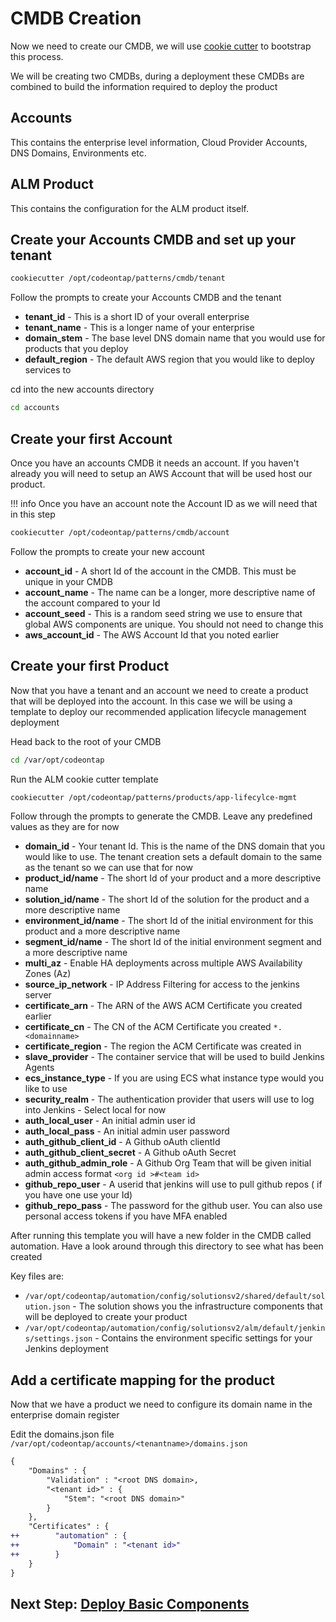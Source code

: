 # CMDB Creation

Now we need to create our CMDB, we will use [cookie cutter](https://github.com/audreyr/cookiecutter) to bootstrap this process.

We will be creating two CMDBs, during a deployment these CMDBs are combined to build the information required to deploy the product

## Accounts

This contains the enterprise level information, Cloud Provider Accounts, DNS Domains, Environments etc.

## ALM Product

This contains the configuration for the ALM product itself.

## Create your Accounts CMDB and set up your tenant

```bash
cookiecutter /opt/codeontap/patterns/cmdb/tenant
```

Follow the prompts to create your Accounts CMDB and the tenant

- **tenant_id** - This is a short ID of your overall enterprise
- **tenant_name** - This is a longer name of your enterprise
- **domain_stem** - The base level DNS domain name that you would use for products that you deploy
- **default_region** - The default AWS region that you would like to deploy services to

cd into the new accounts directory

```bash
cd accounts
```

## Create your first Account

Once you have an accounts CMDB it needs an account. If you haven't already you will need to setup an AWS Account that will be used host our product.

!!! info
  Once you have an account note the Account ID as we will need that in this step

```bash
cookiecutter /opt/codeontap/patterns/cmdb/account
```

Follow the prompts to create your new account

- **account_id** - A short Id of the account in the CMDB. This must be unique in your CMDB
- **account_name** - The name can be a longer, more descriptive name of the account compared to your Id
- **account_seed** - This is a random seed string we use to ensure that global AWS components are unique. You should not need to change this
- **aws_account_id** - The AWS Account Id that you noted earlier

## Create your first Product

Now that you have a tenant and an account we need to create a product that will be deployed into the account. In this case we will be using a template to deploy our recommended application lifecycle management deployment

Head back to the root of your CMDB

```bash
cd /var/opt/codeontap
```

Run the ALM cookie cutter template

```bash
cookiecutter /opt/codeontap/patterns/products/app-lifecylce-mgmt
```

Follow through the prompts to generate the CMDB. Leave any predefined values as they are for now

- **domain_id** - Your tenant Id. This is the name of the DNS domain that you would like to use. The tenant creation sets a default domain to the same as the tenant so we can use that for now
- **product_id/name** - The short Id of your product and a more descriptive name
- **solution_id/name** - The short Id of the solution for the product and a more descriptive name
- **environment_id/name** - The short Id of the initial environment for this product and a more descriptive name
- **segment_id/name** - The short Id of the initial environment segment and a more descriptive name
- **multi_az** - Enable HA deployments across multiple AWS Availability Zones (Az)
- **source_ip_network** - IP Address Filtering for access to the jenkins server
- **certificate_arn** - The ARN of the AWS ACM Certificate you created earlier
- **certificate_cn** - The CN of the ACM Certificate you created `*.<domainname>`
- **certificate_region** - The region the ACM Certificate was created in
- **slave_provider** - The container service that will be used to build Jenkins Agents
- **ecs_instance_type** - If you are using ECS what instance type would you like to use
- **security_realm** - The authentication provider that users will use to log into Jenkins - Select local for now
- **auth_local_user** - An initial admin user id
- **auth_local_pass** - An initial admin user password
- **auth_github_client_id** - A Github oAuth clientId
- **auth_github_client_secret** - A Github oAuth Secret
- **auth_github_admin_role** - A Github Org Team that will be given initial admin access format `<org id >#<team id>`
- **github_repo_user** - A userid that jenkins will use to pull github repos ( if you have one use your Id)
- **github_repo_pass** - The password for the github user. You can also use personal access tokens if you have MFA enabled

After running this template you will have a new folder in the CMDB called automation. Have a look around through this directory to see what has been created

Key files are:

- `/var/opt/codeontap/automation/config/solutionsv2/shared/default/solution.json` - The solution shows you the infrastructure components that will be deployed to create your product
- `/var/opt/codeontap/automation/config/solutionsv2/alm/default/jenkins/settings.json` - Contains the environment specific settings for your Jenkins deployment

## Add a certificate mapping for the product

Now that we have a product we need to configure its domain name in the enterprise domain register

Edit the domains.json file `/var/opt/codeontap/accounts/<tenantname>/domains.json`

```diff
{
    "Domains" : {
        "Validation" : "<root DNS domain>,
        "<tenant id>" : {
            "Stem": "<root DNS domain>"
        }
    },
    "Certificates" : {
++        "automation" : {
++            "Domain" : "<tenant id>"
++        }
    }
}
```

## Next Step: [Deploy Basic Components](./deploy-basic-components.md)
